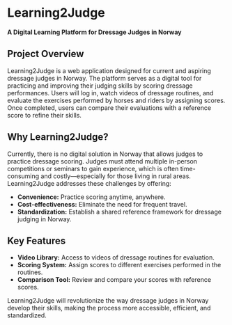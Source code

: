 # Learning2Judge

**A Digital Learning Platform for Dressage Judges in Norway**

## Project Overview

Learning2Judge is a web application designed for current and aspiring dressage judges in Norway. The platform serves as a digital tool for practicing and improving their judging skills by scoring dressage performances. Users will log in, watch videos of dressage routines, and evaluate the exercises performed by horses and riders by assigning scores. Once completed, users can compare their evaluations with a reference score to refine their skills.

## Why Learning2Judge?

Currently, there is no digital solution in Norway that allows judges to practice dressage scoring. Judges must attend multiple in-person competitions or seminars to gain experience, which is often time-consuming and costly—especially for those living in rural areas. Learning2Judge addresses these challenges by offering:

- **Convenience:** Practice scoring anytime, anywhere.
- **Cost-effectiveness:** Eliminate the need for frequent travel.
- **Standardization:** Establish a shared reference framework for dressage judging in Norway.

## Key Features

- **Video Library:** Access to videos of dressage routines for evaluation.
- **Scoring System:** Assign scores to different exercises performed in the routines.
- **Comparison Tool:** Review and compare your scores with reference scores.

Learning2Judge will revolutionize the way dressage judges in Norway develop their skills, making the process more accessible, efficient, and standardized.
